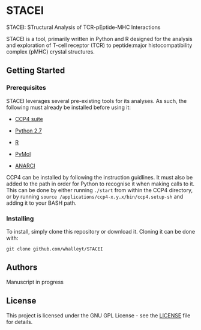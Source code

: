 # STACEI
STACEI: STructural Analysis of TCR-pEptide-MHC Interactions

STACEI is a tool, primarily written in Python and R designed for the analysis and exploration of T-cell receptor (TCR) to peptide:major histocompatibility complex (pMHC) crystal structures.

## Getting Started

### Prerequisites

STACEI leverages several pre-existing tools for its analyses. As such, the following must already be installed before using it:

* [CCP4 suite](http://www.ccp4.ac.uk/)

* [Python 2.7](https://www.python.org/download/releases/2.7/)

* [R](https://www.r-project.org/)

* [PyMol](https://www.schrodinger.com/suites/pymol)

* [ANARCI](http://opig.stats.ox.ac.uk/webapps/sabdab-sabpred/ANARCI.php)

CCP4 can be installed by following the instruction guidlines. It must also be added to the path in order for Python to recognise it when making calls to it. This can be done by either running `./start` from within the CCP4 directory, or by running `source /applications/ccp4-x.y.x/bin/ccp4.setup-sh` and adding it to your BASH path.


### Installing
To install, simply clone this repository or download it. Cloning it can be done with:

`git clone github.com/whalleyt/STACEI` 

## Authors
Manuscript in  progress

## License

This project is licensed under the GNU GPL License - see the [LICENSE](LICENSE) file for details.

